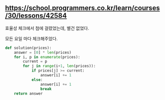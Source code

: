 https://school.programmers.co.kr/learn/courses/30/lessons/42584
---

효율성 체크에서 첨에 걸렸었는데, 별건 없었다.

모든 요일 마다 체크해주었다.

```python
def solution(prices):
    answer = [0] * len(prices)
    for i, p in enumerate(prices):
        current = p
        for j in range(i+1, len(prices)):
            if prices[j] >= current:
                answer[i] += 1
            else:
                answer[i] += 1
                break
    return answer
```
